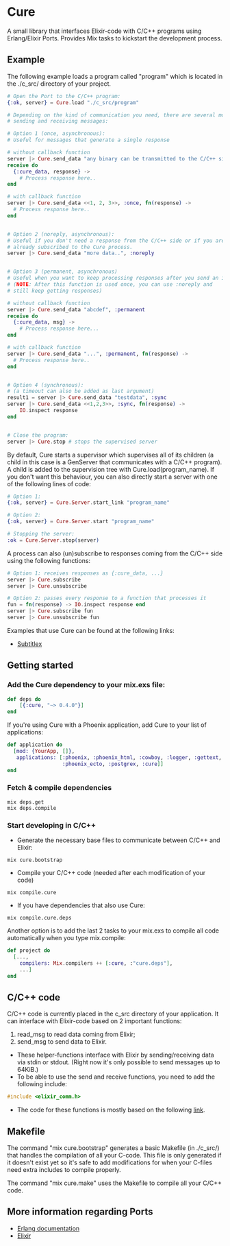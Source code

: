 # Cure

A small library that interfaces Elixir-code with C/C++ programs using Erlang/Elixir Ports. Provides Mix tasks to kickstart the development process.

## Example

The following example loads a program called "program" which is located in the ./c_src/ directory of your project.

```elixir
# Open the Port to the C/C++ program:
{:ok, server} = Cure.load "./c_src/program" 

# Depending on the kind of communication you need, there are several modes for 
# sending and receiving messages:

# Option 1 (once, asynchronous):
# Useful for messages that generate a single response

# without callback function
server |> Cure.send_data "any binary can be transmitted to the C/C++ side!", :once
receive do
  {:cure_data, response} -> 
    # Process response here..
end

# with callback function
server |> Cure.send_data <<1, 2, 3>>, :once, fn(response) ->
  # Process response here..
end


# Option 2 (noreply, asynchronous):
# Useful if you don't need a response from the C/C++ side or if you are 
# already subscribed to the Cure process.
server |> Cure.send_data "more data..", :noreply


# Option 3 (permanent, asynchronous)
# Useful when you want to keep processing responses after you send an initial message
# (NOTE: After this function is used once, you can use :noreply and 
# still keep getting responses)

# without callback function
server |> Cure.send_data "abcdef", :permanent
receive do
  {:cure_data, msg} -> 
    # Process response here...
end

# with callback function
server |> Cure.send_data "...", :permanent, fn(response) ->
  # Process response here..
end


# Option 4 (synchronous):
# (a timeout can also be added as last argument)
result1 = server |> Cure.send_data "testdata", :sync 
server |> Cure.send_data <<1,2,3>>, :sync, fn(response) ->
    IO.inspect response
end


# Close the program:
server |> Cure.stop # stops the supervised server
```

By default, Cure starts a supervisor which supervises all of its children (a child in this case is a GenServer that communicates with a C/C++ program). A child is added to the supervision tree with Cure.load(program_name). If you don't want this behaviour, you can also directly start a server with one of the following lines of code:

```elixir
# Option 1:
{:ok, server} = Cure.Server.start_link "program_name"

# Option 2:
{:ok, server} = Cure.Server.start "program_name"

# Stopping the server:
:ok = Cure.Server.stop(server)
```

A process can also (un)subscribe to responses coming from the C/C++ side using the following functions:

```elixir
# Option 1: receives responses as {:cure_data, ...}
server |> Cure.subscribe
server |> Cure.unsubscribe

# Option 2: passes every response to a function that processes it
fun = fn(response) -> IO.inspect response end
server |> Cure.subscribe fun
server |> Cure.unsubscribe fun
```

Examples that use Cure can be found at the following links:

- [Subtitlex](https://github.com/Primordus/Subtitlex)

## Getting started

### Add the Cure dependency to your mix.exs file:
```elixir
def deps do
	[{:cure, "~> 0.4.0"}]
end
```

If you're using Cure with a Phoenix application, add Cure to your list of
applications:
```elixir
def application do
  [mod: {YourApp, []},
   applications: [:phoenix, :phoenix_html, :cowboy, :logger, :gettext,
                  :phoenix_ecto, :postgrex, :cure]]
end
```
### Fetch & compile dependencies
```
mix deps.get
mix deps.compile
```

### Start developing in C/C++

- Generate the necessary base files to communicate between C/C++ and Elixir:
```
mix cure.bootstrap
```

- Compile your C/C++ code (needed after each modification of your code)
```
mix compile.cure
```

- If you have dependencies that also use Cure:
```
mix compile.cure.deps
```

Another option is to add the last 2 tasks to your mix.exs to compile all code
automatically when you type mix.compile:

```elixir
def project do
  [...,
    compilers: Mix.compilers ++ [:cure, :"cure.deps"],
    ...]
end
```

## C/C++ code

C/C++ code is currently placed in the c_src directory of your application.
It can interface with Elixir-code based on 2 important functions:

1. read_msg to read data coming from Elixir;
2. send_msg to send data to Elixir.

- These helper-functions interface with Elixir by sending/receiving data via stdin or stdout. (Right now it's only possible to send messages up to 64KiB.)
- To be able to use the send and receive functions, you need to add the following include:
```C
#include <elixir_comm.h>
```

- The code for these functions is mostly based on the following [link](http://www.erlang.org/doc/tutorial/c_port.html#id57564).

## Makefile

The command "mix cure.bootstrap" generates a basic Makefile (in ./c_src/) that handles the compilation of all your C-code. This file is only generated if it doesn't exist yet so it's safe to add modifications for when your C-files need extra includes to compile properly.

The command "mix cure.make" uses the Makefile to compile all your C/C++ code.

## More information regarding Ports

- [Erlang documentation](http://www.erlang.org/doc/tutorial/c_port.html)
- [Elixir](http://elixir-lang.org/docs/stable/elixir/Port.html)
